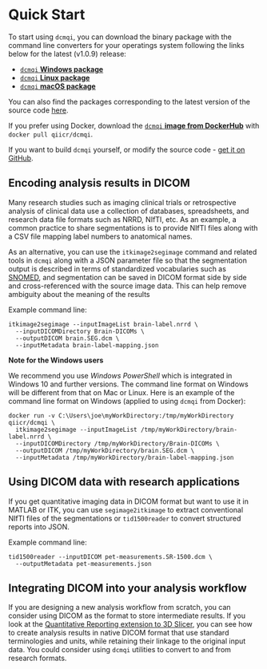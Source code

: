 # Quick Start

To start using `dcmqi`, you can download the binary package with the command line converters for your operatings system following the links below for the latest \(v1.0.9\) release:

* [`dcmqi` **Windows package**](https://github.com/QIICR/dcmqi/releases/download/v1.0.9/dcmqi-1.0.9-win64.zip)
* [`dcmqi` **Linux package**](https://github.com/QIICR/dcmqi/releases/download/v1.0.9/dcmqi-1.0.9-linux.tar.gz)
* [`dcmqi` **macOS package**](https://github.com/QIICR/dcmqi/releases/download/v1.0.9/dcmqi-1.0.9-mac.tar.gz)

You can also find the packages corresponding to the latest version of the source code [here](https://github.com/QIICR/dcmqi/releases/tag/latest).

If you prefer using Docker, download the [`dcmqi` **image from DockerHub**](https://hub.docker.com/r/qiicr/dcmqi/) with `docker pull qiicr/dcmqi`.

If you want to build `dcmqi` yourself, or modify the source code - [get it on GitHub](https://github.com/qiicr/dcmqi).

## Encoding analysis results in DICOM

Many research studies such as imaging clinical trials or retrospective analysis of clinical data use a collection of databases, spreadsheets, and research data file formats such as NRRD, NIfTI, etc. As an example, a common practice to share segmentations is to provide NIfTI files along with a CSV file mapping label numbers to anatomical names.

As an alternative, you can use the `itkimage2segimage` command and related tools in `dcmqi` along with a JSON parameter file so that the segmentation output is described in terms of standardized vocabularies such as [SNOMED](https://en.wikipedia.org/wiki/Systematized_Nomenclature_of_Medicine), and segmentation can be saved in DICOM format side by side and cross-referenced with the source image data. This can help remove ambiguity about the meaning of the results

Example command line:

```text
itkimage2segimage --inputImageList brain-label.nrrd \
  --inputDICOMDirectory Brain-DICOMs \
  --outputDICOM brain.SEG.dcm \
  --inputMetadata brain-label-mapping.json
```

**Note for the Windows users**

We recommend you use _Windows PowerShell_ which is integrated in Windows 10 and further versions. The command line format on Windows will be different from that on Mac or Linux. Here is an example of the command line format on Windows \(applied to using `dcmqi` from Docker\):

```text
docker run -v C:\Users\joe\myWorkDirectory:/tmp/myWorkDirectory qiicr/dcmqi \
  itkimage2segimage --inputImageList /tmp/myWorkDirectory/brain-label.nrrd \
  --inputDICOMDirectory /tmp/myWorkDirectory/Brain-DICOMs \
  --outputDICOM /tmp/myWorkDirectory/brain.SEG.dcm \
  --inputMetadata /tmp/myWorkDirectory/brain-label-mapping.json
```

## Using DICOM data with research applications

If you get quantitative imaging data in DICOM format but want to use it in MATLAB or ITK, you can use `segimage2itkimage` to extract conventional NIfTI files of the segmentations or `tid1500reader` to convert structured reports into JSON.

Example command line:

```text
tid1500reader --inputDICOM pet-measurements.SR-1500.dcm \
  --outputMetadata pet-measurements.json
```

## Integrating DICOM into your analysis workflow

If you are designing a new analysis workflow from scratch, you can consider using DICOM as the format to store intermediate results. If you look at the [Quantitative Reporting extension to 3D Slicer](https://www.slicer.org/wiki/Documentation/Nightly/Extensions/QuantitativeReporting), you can see how to create analysis results in native DICOM format that use standard terminologies and units, while retaining their linkage to the original input data. You could consider using `dcmqi` utilities to convert to and from research formats.

